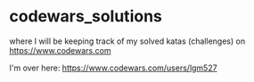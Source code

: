 # codewars_solutions

where I will be keeping track of my solved katas (challenges) on https://www.codewars.com

I'm over here:
https://www.codewars.com/users/lgm527
